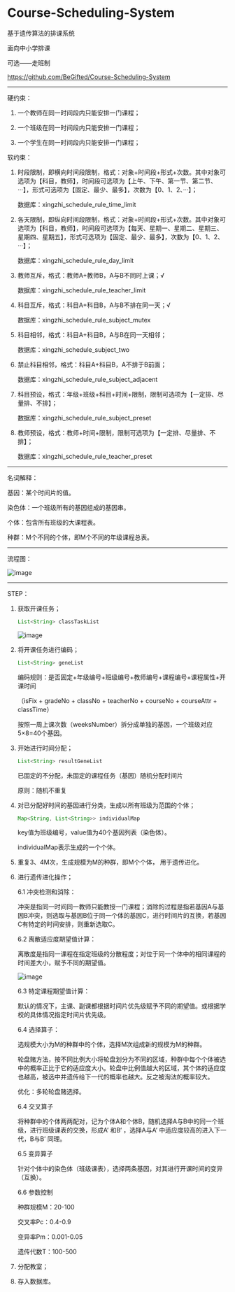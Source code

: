 # Course-Scheduling-System

基于遗传算法的排课系统

面向中小学排课

可选——走班制

https://github.com/BeGifted/Course-Scheduling-System

------

硬约束：

1. 一个教师在同一时间段内只能安排一门课程；

2. 一个班级在同一时间段内只能安排一门课程；

3. 一个学生在同一时间段内只能安排一门课程；

   

软约束：

1. 时段限制，即横向时间段限制，格式：对象+时间段+形式+次数。其中对象可选项为【科目，教师】，时间段可选项为【上午、下午、第一节、第二节、···】，形式可选项为【固定、最少、最多】，次数为【0、1、2、···】；

   数据库：xingzhi_schedule_rule_time_limit

2. 各天限制，即纵向时间段限制，格式：对象+时间段+形式+次数。其中对象可选项为【科目，教师】，时间段可选项为【每天、星期一、星期二、星期三、星期四、星期五】，形式可选项为【固定、最少、最多】，次数为【0、1、2、···】；

   数据库：xingzhi_schedule_rule_day_limit

3. 教师互斥，格式：教师A+教师B，A与B不同时上课；√

   数据库：xingzhi_schedule_rule_teacher_limit

4. 科目互斥，格式：科目A+科目B，A与B不排在同一天；√

   数据库：xingzhi_schedule_rule_subject_mutex

5. 科目相邻，格式：科目A+科目B，A与B在同一天相邻；

   数据库：xingzhi_schedule_subject_two

6. 禁止科目相邻，格式：科目A+科目B，A不排于B前面；

   数据库：xingzhi_schedule_rule_subject_adjacent

7. 科目预设，格式：年级+班级+科目+时间+限制，限制可选项为【一定排、尽量排、不排】；

   数据库：xingzhi_schedule_rule_subject_preset

8. 教师预设，格式：教师+时间+限制，限制可选项为【一定排、尽量排、不排】；

   数据库：xingzhi_schedule_rule_teacher_preset

----

名词解释：

基因：某个时间片的值。

染色体：一个班级所有的基因组成的基因串。

个体：包含所有班级的大课程表。

种群：M个不同的个体，即M个不同的年级课程总表。

----

流程图：

![image](flowchart.png)

----

STEP：

1. 获取开课任务；

   ```java
   List<String> classTaskList
   ```

   ![image](classTask.png)

2. 将开课任务进行编码；

   ```java
   List<String> geneList
   ```

   编码规则：是否固定+年级编号+班级编号+教师编号+课程编号+课程属性+开课时间

   （isFix + gradeNo + classNo + teacherNo + courseNo + courseAttr + classTime）

   按照一周上课次数（weeksNumber）拆分成单独的基因，一个班级对应5×8=40个基因。

3. 开始进行时间分配；

   ```java
   List<String> resultGeneList
   ```

   已固定的不分配，未固定的课程任务（基因）随机分配时间片

   原则：随机不重复

4. 对已分配好时间的基因进行分类，生成以所有班级为范围的个体；

   ```java
   Map<String, List<String>> individualMap
   ```

   key值为班级编号，value值为40个基因列表（染色体）。

   individualMap表示生成的一个个体。

5. 重复3、4M次，生成规模为M的种群，即M个个体， 用于遗传进化。

6. 进行遗传进化操作；

   6.1 冲突检测和消除：

   冲突是指同一时间同一教师只能教授一门课程；消除的过程是指若基因A与基因B冲突，则选取与基因B位于同一个体的基因C，进行时间片的互换，若基因C有特定的时间安排，则重新选取C。

   6.2 离散适应度期望值计算：

   离散度是指同一课程在指定班级的分散程度；对位于同一个体中的相同课程的时间差大小，赋予不同的期望值。

   ![image](expect.png)

   6.3 特定课程期望值计算：

   默认的情况下，主课、副课都根据时间片优先级赋予不同的期望值。或根据学校的具体情况指定时间片优先级。

   6.4 选择算子：

   选规模大小为M的种群中的个体，选择M次组成新的规模为M的种群。

   轮盘赌方法，按不同比例大小将轮盘划分为不同的区域，种群中每个个体被选中的概率正比于它的适应度大小。轮盘中比例值越大的区域，其个体的适应度也越高，被选中并遗传给下一代的概率也越大。反之被淘汰的概率较大。

   优化：多轮轮盘赌选择。

   6.4 交叉算子

   将种群中的个体两两配对，记为个体A和个体B，随机选择A与B中的同一个班级，进行班级课表的交换，形成A’ 和B‘ ，选择A与A’ 中适应度较高的进入下一代，B与B’ 同理。

   6.5 变异算子

   针对个体中的染色体（班级课表），选择两条基因，对其进行开课时间的变异（互换）。

   6.6 参数控制

   种群规模M：20-100

   交叉率Pc：0.4-0.9

   变异率Pm：0.001-0.05

   遗传代数T：100-500

7. 分配教室；

8. 存入数据库。








